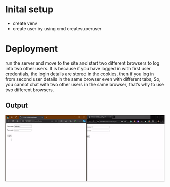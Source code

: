 # Inital setup
- create venv
- create user by using cmd createsuperuser

# Deployment

run the server and move to the site and start two different browsers to log into two other users. It is because if you have logged in with first user credentials, the login details are stored in the cookies, then if you log in from second user details in the same browser even with different tabs, So, you cannot chat with two other users in the same browser, that’s why to use two different browsers. 

## Output

![](output2.gif)

